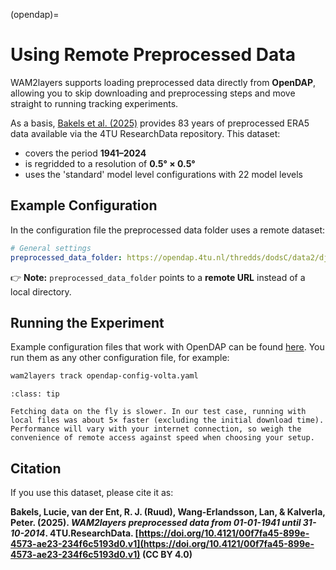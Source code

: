 (opendap)=

# Using Remote Preprocessed Data

WAM2layers supports loading preprocessed data directly from **OpenDAP**, allowing you to skip downloading and preprocessing steps and move straight to running tracking experiments.

As a basis, [Bakels et al. (2025)](https://doi.org/10.4121/00f7fa45-899e-4573-ae23-234f6c5193d0.v1) provides 83 years of preprocessed ERA5 data available via the 4TU ResearchData repository. This dataset:

* covers the period **1941–2024**
* is regridded to a resolution of **0.5° × 0.5°**
* uses the 'standard' model level configurations with 22 model levels

## Example Configuration

In the configuration file the preprocessed data folder uses a remote dataset:

```yaml
# General settings
preprocessed_data_folder: https://opendap.4tu.nl/thredds/dodsC/data2/djht/00f7fa45-899e-4573-ae23-234f6c5193d0/1
```

👉 **Note:** `preprocessed_data_folder` points to a **remote URL** instead of a local directory.


## Running the Experiment

Example configuration files that work with OpenDAP can be found [here](https://github.com/WAM2layers/WAM2layers/tree/main/configs). 
You run them as any other configuration file, for example:

```bash
wam2layers track opendap-config-volta.yaml
```


```{Admonition} Convenience vs performance
:class: tip

Fetching data on the fly is slower. In our test case, running with local files was about 5× faster (excluding the initial download time). Performance will vary with your internet connection, so weigh the convenience of remote access against speed when choosing your setup.
```

## Citation

If you use this dataset, please cite it as:

**Bakels, Lucie, van der Ent, R. J. (Ruud), Wang-Erlandsson, Lan, & Kalverla, Peter. (2025). *WAM2layers preprocessed data from 01-01-1941 until 31-10-2014*. 4TU.ResearchData. [https://doi.org/10.4121/00f7fa45-899e-4573-ae23-234f6c5193d0.v1](https://doi.org/10.4121/00f7fa45-899e-4573-ae23-234f6c5193d0.v1) (CC BY 4.0)**

